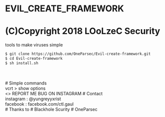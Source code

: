 # EVIL_CREATE_FRAMEWORK
# (C)Copyright 2018 LOoLzeC Security
tools to make viruses simple
```bash
$ git clone https://github.com/OneParsec/Evil-create-framework.git
$ cd Evil-create-framework
$ sh install.sh
```
<br>
<br>
# Simple commands
<br>
vcrt > show options
<br>
<>
REPORT ME BUG ON INSTAGRAM
# Contact
<br>
instagram : @yungreyyxrist
<br>
facebook : facebook.com/ctl.gaul
<br>
# Thanks to
# Blackhole Scurity
# OneParsec
